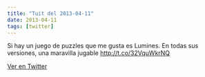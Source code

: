 ```yaml
---
title: "Tuit del 2013-04-11"
date: 2013-04-11
tags: [twitter]
---
```


Si hay un juego de puzzles que me gusta es Lumines. En todas sus versiones, una maravilla jugable http://t.co/32VquWkrNQ



[Ver en Twitter](https://twitter.com/i/web/status/322298647033298945)
